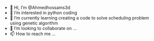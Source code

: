 - 👋 Hi, I’m @Ahmedhossams3d
- 👀 I’m interested in python coding
- 🌱 I’m currently learning creating a code to solve scheduling problem using genetic algorithm
- 💞️ I’m looking to collaborate on ...
- 📫 How to reach me ...

<!---
Ahmedhossams3d/Ahmedhossams3d is a ✨ special ✨ repository because its `README.md` (this file) appears on your GitHub profile.
You can click the Preview link to take a look at your changes.
--->
